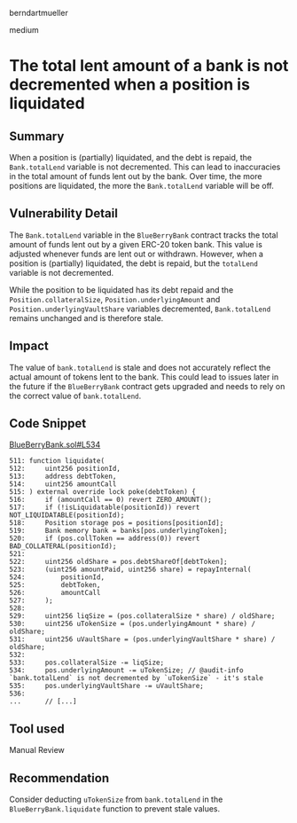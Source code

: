 berndartmueller

medium

# The total lent amount of a bank is not decremented when a position is liquidated

## Summary

When a position is (partially) liquidated, and the debt is repaid, the `Bank.totalLend` variable is not decremented. This can lead to inaccuracies in the total amount of funds lent out by the bank. Over time, the more positions are liquidated, the more the `Bank.totalLend` variable will be off.

## Vulnerability Detail

The `Bank.totalLend` variable in the `BlueBerryBank` contract tracks the total amount of funds lent out by a given ERC-20 token bank. This value is adjusted whenever funds are lent out or withdrawn. However, when a position is (partially) liquidated, the debt is repaid, but the `totalLend` variable is not decremented.

While the position to be liquidated has its debt repaid and the `Position.collateralSize`, `Position.underlyingAmount` and `Position.underlyingVaultShare` variables decremented, `Bank.totalLend` remains unchanged and is therefore stale.

## Impact

The value of `bank.totalLend` is stale and does not accurately reflect the actual amount of tokens lent to the bank. This could lead to issues later in the future if the `BlueBerryBank` contract gets upgraded and needs to rely on the correct value of `bank.totalLend`.

## Code Snippet

[BlueBerryBank.sol#L534](https://github.com/sherlock-audit/2023-02-blueberry/blob/main/contracts/BlueBerryBank.sol#L534)

```solidity
511: function liquidate(
512:     uint256 positionId,
513:     address debtToken,
514:     uint256 amountCall
515: ) external override lock poke(debtToken) {
516:     if (amountCall == 0) revert ZERO_AMOUNT();
517:     if (!isLiquidatable(positionId)) revert NOT_LIQUIDATABLE(positionId);
518:     Position storage pos = positions[positionId];
519:     Bank memory bank = banks[pos.underlyingToken];
520:     if (pos.collToken == address(0)) revert BAD_COLLATERAL(positionId);
521:
522:     uint256 oldShare = pos.debtShareOf[debtToken];
523:     (uint256 amountPaid, uint256 share) = repayInternal(
524:         positionId,
525:         debtToken,
526:         amountCall
527:     );
528:
529:     uint256 liqSize = (pos.collateralSize * share) / oldShare;
530:     uint256 uTokenSize = (pos.underlyingAmount * share) / oldShare;
531:     uint256 uVaultShare = (pos.underlyingVaultShare * share) / oldShare;
532:
533:     pos.collateralSize -= liqSize;
534:     pos.underlyingAmount -= uTokenSize; // @audit-info `bank.totalLend` is not decremented by `uTokenSize` - it's stale
535:     pos.underlyingVaultShare -= uVaultShare;
536:
...      // [...]
```

## Tool used

Manual Review

## Recommendation

Consider deducting `uTokenSize` from `bank.totalLend` in the `BlueBerryBank.liquidate` function to prevent stale values.
